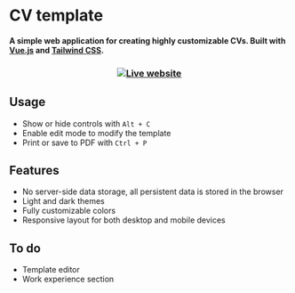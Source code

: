 # CV template

#### A simple web application for creating highly customizable CVs. Built with [Vue.js](https://vuejs.org/) and [Tailwind CSS](https://tailwindcss.com/).

<h3 align="center">
    
[![Live website](https://img.shields.io/badge/Live_website-2dc02d)](https://cv-template-9f6e4.firebaseapp.com/)

</h3>

## Usage
 - Show or hide controls with `Alt + C`
 - Enable edit mode to modify the template
 - Print or save to PDF with `Ctrl + P`

## Features
 - No server-side data storage, all persistent data is stored in the browser
 - Light and dark themes
 - Fully customizable colors
 - Responsive layout for both desktop and mobile devices

## To do
- Template editor
- Work experience section
